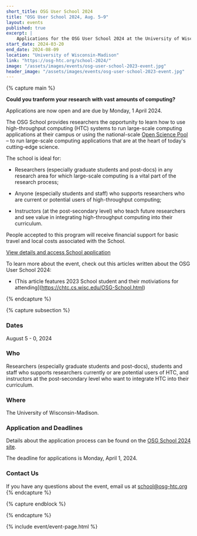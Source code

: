 ```yaml
---
short_title: OSG User School 2024
title: "OSG User School 2024, Aug. 5–9"
layout: events
published: true
excerpt: |
    Applications for the OSG User School 2024 at the University of Wisconsin-Madison are now open!
start_date: 2024-03-20
end_date: 2024-08-09
location: "University of Wisconsin-Madison"
link: "https://osg-htc.org/school-2024/"
image: "/assets/images/events/osg-user-school-2023-event.jpg"
header_image: "/assets/images/events/osg-user-school-2023-event.jpg"
---
```


{% capture main %}

**Could you tranform your research with vast amounts of computing?** 

Applications are now open and are due by Monday, 1 April 2024.

The OSG School provides researchers the opportunity to learn how to use high-throughput computing (HTC) systems to run large-scale computing applications at their campus or using the national-scale [Open Science Pool](https://osg-htc.org/services/open_scienc_Pool.html) – to run large-scale computing applications that are at the heart of today's cutting-edge science.

The school is ideal for:

* Researchers (especially graduate students and post-docs) in any research area for which large-scale computing is a vital part of the research process;

* Anyone (especially students and staff) who supports researchers who are current or potential users of high-throughput computing;

* Instructors (at the post-secondary level) who teach future researchers and see value in integrating high-throughput computing into their curriculum.

People accepted to this program will receive financial support for basic travel and local costs associated with the School.
  
[View details and access School application](https://osg-htc.org/school-2024)

To learn more about the event, check out this articles written about the OSG User School 2024:

- (This article features 2023 School student and their motiviations for attending](https://chtc.cs.wisc.edu/OSG-School.html)

{% endcapture %}


{% capture subsection %}
### Dates

August 5 - 0, 2024

### Who

Researchers (especially graduate students and post-docs), students and staff who supports researchers currently or are potential users of HTC, and instructors at the post-secondary level who want to integrate HTC into their curriculum.
 
### Where

The University of Wisconsin-Madison.

### Application and Deadlines
Details about the application process can be found on the [OSG School 2024 site](https://osg-htc.org/school-2024).

The deadline for applications is Monday, April 1, 2024.

### Contact Us

If you have any questions about the event, email us at [school@osg-htc.org](mailto:school@osg-htc.org)
{% endcapture %}

{% capture endblock %}


{% endcapture %}

{% include event/event-page.html %}
